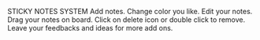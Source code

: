 STICKY NOTES SYSTEM
Add notes.
Change color you like.
Edit your notes.
Drag your notes on board.
Click on delete icon or double click to remove.
Leave your feedbacks and ideas for more add ons.
